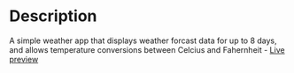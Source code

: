 # Description

A simple weather app that displays weather forcast data for up to 8 days, and allows temperature conversions between Celcius and Fahernheit - [Live preview](https://dam-weather-forecast.herokuapp.com)
